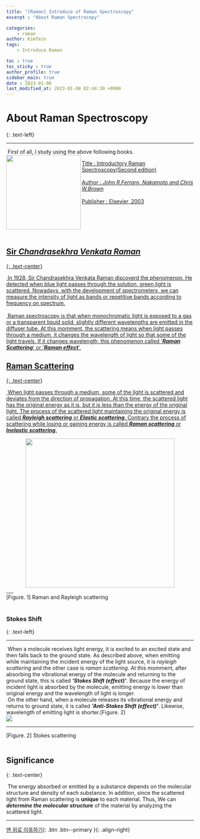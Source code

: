 ```yaml
---
title: "[Raman] Introduce of Raman Spectroscopy"
excerpt : "About Raman Spectrocopy"

categories: 
    - raman
author: KimTein
tags:
    - Introduce Raman

toc : true
toc_sticky : true
author_profile: true
sidebar_main: true  
date : 2023-01-06
last_modified_at: 2023-01-08 02:44:30 +0900
---
```


# About Raman Spectroscopy
{: .text-left}
___

&nbsp;First of all, I study using the above following books.
<br>
<a href='https://www.elsevier.com/books/introductory-raman-spectroscopy/ferraro/978-0-12-254105-6'>
<img src="https://secure-ecsd.elsevier.com/covers/80/Tango2/large/9780122541056.jpg" height=200 width=200 align="left">

Title :  Introductory Raman Spectroscopy(Second edition)   
<br> 
Author : _John R.Ferraro, Nakamoto and Chris W.Brown_   
<br>
Publisher : Elsevier, 2003   
<br>
<br>
<br>
<br>
<br>


## Sir _Chandrasekhra Venkata Raman_
{: .text-center}

&nbsp;In 1928, Sir Chandrasekhra Venkata Raman discoverd the phenomenon. He detected when blue light passes through the solution, green light is scattered. Nowadays, with the development of spectrometers, we can measure the intensity of light as bands or repetitive bands according to frequency on spectrum.
<br>  
&nbsp;Raman spectroscopy is that when monochromatic light is exposed to a gas or a transparent liquid solid, slightly different wavelengths are emitted in the diffuser tube. At this momment, the scattering means when light passes through a medium, it changes the wavelength of light so that some of the light travels. If it changes wavelength, this phenomenon called '**_Raman Scattering_**' or '**_Raman effect_**'.   

## Raman Scattering
{: .text-center}

&nbsp;When light passes through a medium, some of the light is scattered and deviates from the direction of propagation. At this time, the scattered light has the original energy as it is, but it is less than the energy of the original light. The process of the scattered light maintaining the original energy is called **_Rayleigh scattering_** or **_Elastic scattering_**. Contrary the process of scattering while losing or gaining energy is called **_Raman scattering_** or **_Inelastic scattering_**.
<br>
<center>
<a href='https://www.nanophoton.net/lecture-room/raman-spectroscopy/lesson-1-1'>
<img src="https://www.nanophoton.net/wp-content/uploads/2020/10/70fa2968a507912a93b1a756c034085f.png" height=400 width=400>
</a>
</center>
___
<figcaption style="text-align: left;"> [Figure. 1] Raman and Rayleigh scattering </figcaption>
<br>

### Stokes Shift
{: .text-left}
___
&nbsp;When a molecule receives light energy, it is excited to an excited state and then falls back to the ground state. As described above, when emitting while maintaining the incident energy of the light source, it is _rayleigh scattering_ and the other case is _raman scattering_. At this momment, after absorbing the vibrational energy of the molecule and returning to the ground state, this is called **_'Stokes Shift (effect)'_**. Because the energy of incident light is absorbed by the molecule, emitting energy is lower than original energy and the wavelength of light is longer.
<br>
&nbsp;On the other hand, when a molecule releases its vibrational energy and returns to ground state, it is called **_'Anti-Stokes Shift (effect)'_**. Likewise, wavelength of emitting light is shorter.[Figure. 2]
<br>
<a href='https://en.wikipedia.org/wiki/Raman_scattering'>
<img src='https://upload.wikimedia.org/wikipedia/commons/thumb/f/f9/Ramanscattering.svg/960px-Ramanscattering.svg.png'>
</a>

___
<figcaption style="text-align: left;"> [Figure. 2] Stokes scattering </figcaption>
<br>

## Significance
{: .text-center}

&nbsp;The energy absorbed or emitted by a substance depends on the molecular structure and density of each substance. In addition, since the scattered light from Raman scattering is **unique** to each material. Thus, We can **_determine the molecular structure_** of the material by analyzing the scattered light.





<!-- Button Up-->
___
[맨 위로 이동하기](#){: .btn .btn--primary }{: .align-right}
